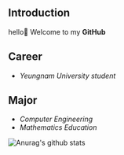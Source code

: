 ## Introduction
hello👋 Welcome to my **GitHub**

## Career
- *Yeungnam University student*

## Major
- *Computer Engineering* 
- *Mathematics Education*

![Anurag's github stats](https://github-readme-stats.vercel.app/api?username=kwonme)

<!--
**kwonme/kwonme** is a ✨ _special_ ✨ repository because its `README.md` (this file) appears on your GitHub profile.

Here are some ideas to get you started:

- 🔭 I’m currently working on ...
- 🌱 I’m currently learning ...
- 👯 I’m looking to collaborate on ...
- 🤔 I’m looking for help with ...
- 💬 Ask me about ...
- 📫 How to reach me: ...
- 😄 Pronouns: ...
- ⚡ Fun fact: ...
-->
